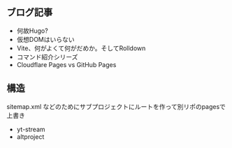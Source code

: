 ## ブログ記事

- 何故Hugo?
- 仮想DOMはいらない
- Vite、何がよくて何がだめか。そしてRolldown
- コマンド紹介シリーズ
- Cloudflare Pages vs GitHub Pages

## 構造

sitemap.xml などのためにサブプロジェクトにルートを作って別リポのpagesで上書き
- yt-stream
- altproject
